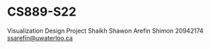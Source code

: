# CS889-S22

Visualization Design Project
Shaikh Shawon Arefin Shimon
20942174
ssarefin@uwaterloo.ca